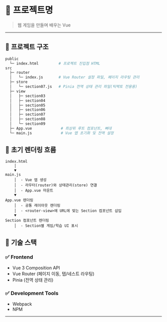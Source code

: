 # 📌 프로젝트명

> 웹 게임을 만들며 배우는 Vue
---

## 📂 프로젝트 구조

```bash
public
  └─ index.html         # 프로젝트 진입점 HTML
src
  ├─ router
  │   └─ index.js       # Vue Router 설정 파일, 페이지 라우팅 관리
  ├─ store
  │   └─ section07.js   # Pinia 전역 상태 관리 파일(틱택토 전용용)
  ├─ view
  │   ├─ section03      
  │   ├─ section04      
  │   ├─ section05       
  │   ├─ section06       
  │   ├─ section07       
  │   ├─ section08       
  │   └─ section09       
  ├─ App.vue             # 최상위 루트 컴포넌트, 뻐대
  └─ main.js             # Vue 앱 초기화 및 전역 설정
```
## 📌 초기 렌더링 흐름
```
index.html
    │
    ▼
main.js
    │  - Vue 앱 생성
    │  - 라우터(router)와 상태관리(store) 연결
    │  - App.vue 마운트
    ▼
App.vue 렌더링
    │  - 공통 레이아웃 렌더링
    │  - <router-view>에 URL에 맞는 Section 컴포넌트 삽입
    ▼
Section 컴포넌트 렌더링
    │  - Section별 게임/학습 UI 표시
```

## 🚀 기술 스택

### ✅ Frontend
+ Vue 3 Composition API
+ Vue Router (페이지 이동, 탭/네스트 라우팅)
+ Pinia (전역 상태 관리)   

### ✅ Development Tools
+  Webpack    
+ NPM
---